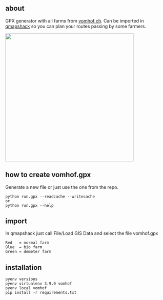 ## about
GPX generator with all farms from [vomhof ch](https://vomhof.ch). Can be imported in [qmapshack](https://github.com/Maproom/qmapshack/wiki) so you can plan your routes passing by some farmers.

<img src="qmapshack.png" width="400" />

## how to create vomhof.gpx
Generate a new file or just use the one from the repo.
```
python run.gpx --readcache --writecache
or
python run.gpx --help
```

## import
In qmapshack just call File/Load GIS Data and select the file vomhof.gpx
```
Red   = normal farm
Blue  = bio farm
Green = demeter farm
```

## installation
```
pyenv versions
pyenv virtualenv 3.9.0 vomhof
pyenv local vomhof
pip install -r requirements.txt
